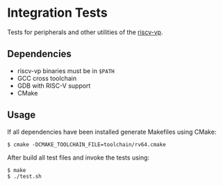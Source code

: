 # Integration Tests

Tests for peripherals and other utilities of the [riscv-vp][riscv-vp gitlab].

## Dependencies

* riscv-vp binaries must be in `$PATH`
* GCC cross toolchain
* GDB with RISC-V support
* CMake

## Usage

If all dependencies have been installed generate Makefiles using CMake:

	$ cmake -DCMAKE_TOOLCHAIN_FILE=toolchain/rv64.cmake

After build all test files and invoke the tests using:


	$ make
	$ ./test.sh

[riscv-vp gitlab]: https://gitlab.informatik.uni-bremen.de/riscv/riscv-vp
